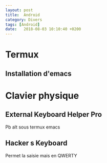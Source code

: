 ```yaml
---
layout: post
title:  Android
category: Divers
tags: [Android]
date:   2018-08-03 10:10:40 +0200
---
```


# Termux 

## Installation d'emacs

# Clavier physique

## External Keyboard Helper Pro

Pb alt sous termux emacs

## Hacker s Keyboard

Permet la saisie mais en QWERTY
